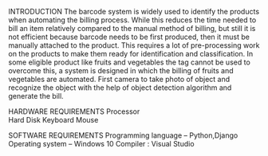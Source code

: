 INTRODUCTION
The barcode system is widely used to identify the products when automating the billing process. 
While this reduces the time needed to bill an item relatively compared to the manual method of billing, but still it is not efficient because barcode needs to be first produced, then it must be manually attached to the product.
This requires a lot of pre-processing work on the products to make them ready for identification and classification. 
In some eligible product like fruits and vegetables the tag cannot be used to overcome this, a system is designed in which the billing of fruits and vegetables are automated.
First camera to take photo of object and recognize the object with the help of object detection algorithm and generate the bill.

HARDWARE  REQUIREMENTS
Processor  
Hard Disk 
Keyboard
Mouse

SOFTWARE REQUIREMENTS 
Programming language – Python,Django 
Operating system – Windows 10
Compiler : Visual Studio

